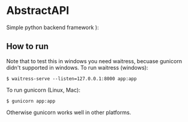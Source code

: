 # AbstractAPI
Simple python backend framework ):
<br />

## How to run
Note that to test this in windows you need waitress, becuase gunicorn didn't supported in windows.
To run waitress (windows):
  
```shell
$ waitress-serve --listen=127.0.0.1:8000 app:app
```

To run gunicorn (Linux, Mac):
```shell
$ gunicorn app:app
```
Otherwise gunicorn works well in other platforms.
